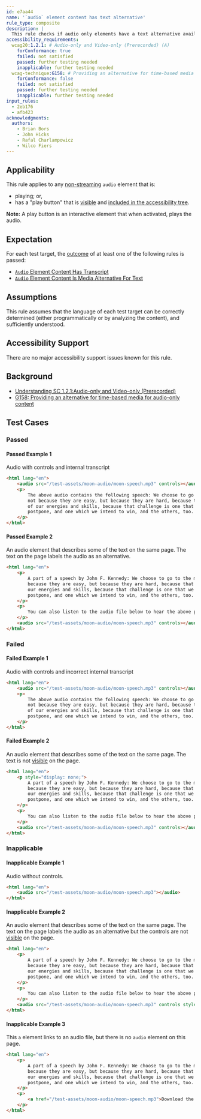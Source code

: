 ```yaml
---
id: e7aa44
name: '`audio` element content has text alternative'
rule_type: composite
description: |
  This rule checks if audio only elements have a text alternative available.
accessibility_requirements:
  wcag20:1.2.1: # Audio-only and Video-only (Prerecorded) (A)
    forConformance: true
    failed: not satisfied
    passed: further testing needed
    inapplicable: further testing needed
  wcag-technique:G158: # Providing an alternative for time-based media for audio-only content
    forConformance: false
    failed: not satisfied
    passed: further testing needed
    inapplicable: further testing needed
input_rules:
  - 2eb176
  - afb423
acknowledgments:
  authors:
    - Brian Bors
    - John Hicks
    - Rafal Charlampowicz
    - Wilco Fiers
---
```


## Applicability

This rule applies to any [non-streaming](#non-streaming-media-element) `audio` element that is:

- playing; or,
- has a "play button" that is [visible][] and [included in the accessibility tree](#included-in-the-accessibility-tree).

**Note:** A play button is an interactive element that when activated, plays the audio.

## Expectation

For each test target, the [outcome](#outcome) of at least one of the following rules is passed:

- [`Audio` Element Content Has Transcript](https://act-rules.github.io/rules/2eb176)
- [`Audio` Element Content Is Media Alternative For Text](https://act-rules.github.io/rules/afb423)

## Assumptions

This rule assumes that the language of each test target can be correctly determined (either programmatically or by analyzing the content), and sufficiently understood.

## Accessibility Support

There are no major accessibility support issues known for this rule.

## Background

- [Understanding SC 1.2.1:Audio-only and Video-only (Prerecorded)](https://www.w3.org/WAI/WCAG21/Understanding/audio-only-and-video-only-prerecorded)
- [G158: Providing an alternative for time-based media for audio-only content](https://www.w3.org/WAI/WCAG21/Techniques/general/G158)

## Test Cases

### Passed

#### Passed Example 1

Audio with controls and internal transcript

```html
<html lang="en">
	<audio src="/test-assets/moon-audio/moon-speech.mp3" controls></audio>
	<p>
		The above audio contains the following speech: We choose to go to the moon in this decade and do the other things,
		not because they are easy, but because they are hard, because that goal will serve to organize and measure the best
		of our energies and skills, because that challenge is one that we are willing to accept, one we are unwilling to
		postpone, and one which we intend to win, and the others, too.
	</p>
</html>
```

#### Passed Example 2

An audio element that describes some of the text on the same page. The text on the page labels the audio as an alternative.

```html
<html lang="en">
	<p>
		A part of a speech by John F. Kennedy: We choose to go to the moon in this decade and do the other things, not
		because they are easy, but because they are hard, because that goal will serve to organize and measure the best of
		our energies and skills, because that challenge is one that we are willing to accept, one we are unwilling to
		postpone, and one which we intend to win, and the others, too.
	</p>
	<p>
		You can also listen to the audio file below to hear the above part of the speech.
	</p>
	<audio src="/test-assets/moon-audio/moon-speech.mp3" controls></audio>
</html>
```

### Failed

#### Failed Example 1

Audio with controls and incorrect internal transcript

```html
<html lang="en">
	<audio src="/test-assets/moon-audio/moon-speech.mp3" controls></audio>
	<p>
		The above audio contains the following speech: We choose to go to the cheese in this decade and do the other things,
		not because they are easy, but because they are hard, because that goal will serve to organize and measure the best
		of our energies and skills, because that challenge is one that we are willing to accept, one we are unwilling to
		postpone, and one which we intend to win, and the others, too.
	</p>
</html>
```

#### Failed Example 2

An audio element that describes some of the text on the same page. The text is not [visible][] on the page.

```html
<html lang="en">
	<p style="display: none;">
		A part of a speech by John F. Kennedy: We choose to go to the moon in this decade and do the other things, not
		because they are easy, but because they are hard, because that goal will serve to organize and measure the best of
		our energies and skills, because that challenge is one that we are willing to accept, one we are unwilling to
		postpone, and one which we intend to win, and the others, too.
	</p>
	<p>
		You can also listen to the audio file below to hear the above part of the speech.
	</p>
	<audio src="/test-assets/moon-audio/moon-speech.mp3" controls></audio>
</html>
```

### Inapplicable

#### Inapplicable Example 1

Audio without controls.

```html
<html lang="en">
	<audio src="/test-assets/moon-audio/moon-speech.mp3"></audio>
</html>
```

#### Inapplicable Example 2

An audio element that describes some of the text on the same page. The text on the page labels the audio as an alternative but the controls are not [visible][] on the page.

```html
<html lang="en">
	<p>
		A part of a speech by John F. Kennedy: We choose to go to the moon in this decade and do the other things, not
		because they are easy, but because they are hard, because that goal will serve to organize and measure the best of
		our energies and skills, because that challenge is one that we are willing to accept, one we are unwilling to
		postpone, and one which we intend to win, and the others, too.
	</p>
	<p>
		You can also listen to the audio file below to hear the above part of the speech.
	</p>
	<audio src="/test-assets/moon-audio/moon-speech.mp3" controls style="display: none;"></audio>
</html>
```

#### Inapplicable Example 3

This `a` element links to an audio file, but there is no `audio` element on this page.

```html
<html lang="en">
	<p>
		A part of a speech by John F. Kennedy: We choose to go to the moon in this decade and do the other things, not
		because they are easy, but because they are hard, because that goal will serve to organize and measure the best of
		our energies and skills, because that challenge is one that we are willing to accept, one we are unwilling to
		postpone, and one which we intend to win, and the others, too.
	</p>
	<p>
		<a href="/test-assets/moon-audio/moon-speech.mp3">Download the speach as MP3</a>
	</p>
</html>
```

[visible]: #visible 'Definition of visible'
